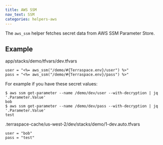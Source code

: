 ```yaml
---
title: AWS SSM
nav_text: SSM
categories: helpers-aws
---
```


The `aws_ssm` helper fetches secret data from AWS SSM Parameter Store.

## Example

app/stacks/demo/tfvars/dev.tfvars

    user = "<%= aws_ssm("/demo/#{Terraspace.env}/user") %>"
    pass = "<%= aws_ssm("/demo/#{Terraspace.env}/pass") %>"

For example if you have these secret values:

    $ aws ssm get-parameter --name /demo/dev/user --with-decryption | jq '.Parameter.Value'
    bob
    $ aws ssm get-parameter --name /demo/dev/pass --with-decryption | jq '.Parameter.Value'
    test

.terraspace-cache/us-west-2/dev/stacks/demo/1-dev.auto.tfvars

    user = "bob"
    pass = "test"

